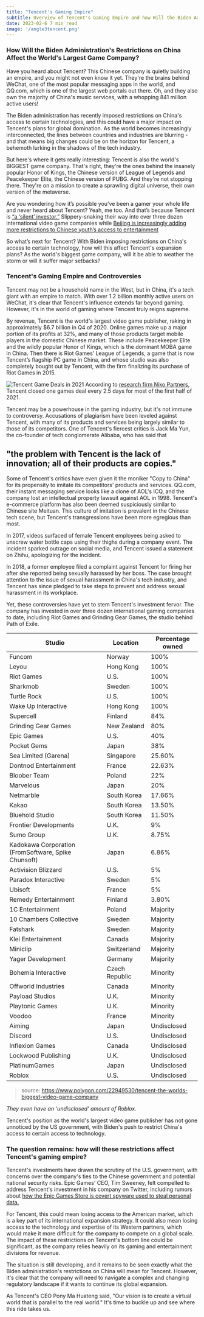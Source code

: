 ```yaml
---
title: "Tencent's Gaming Empire"
subtitle: Overview of Tencent's Gaming Empire and how Will the Biden Administration's Restrictions on China Affect the World's Largest Game Company
date: 2023-02-6 7 min read
image: '/angle3tencent.png'
---
```

### How Will the Biden Administration's Restrictions on China Affect the World's Largest Game Company? 

Have you heard about Tencent? This Chinese company is quietly building an empire, and you might not even know it yet. They're the brains behind WeChat, one of the most popular messaging apps in the world, and QQ.com, which is one of the largest web portals out there. Oh, and they also own the majority of China's music services, with a whopping 841 million active users!

The Biden administration has recently imposed restrictions on China's access to certain technologies, and this could have a major impact on Tencent's plans for global domination. As the world becomes increasingly interconnected, the lines between countries and industries are blurring - and that means big changes could be on the horizon for Tencent, a behemoth lurking in the shadows of the tech industry. 

But here's where it gets really interesting: Tencent is also the world's BIGGEST game company. That's right, they're the ones behind the insanely popular Honor of Kings, the Chinese version of League of Legends and Peacekeeper Elite, the Chinese version of PUBG. And they're not stopping there. They're on a mission to create a sprawling digital universe, their own version of the metaverse.

Are you wondering how it’s possible you’ve been a gamer your whole life and never heard about Tencent? Yeah, me too. And that’s because Tencent is [“a ‘silent’ investor.”](https://www.ft.com/content/422e3bd4-6c0c-493c-b888-883d331a89b9) Slippery-snaking their way into over three dozen international video game companies while [Beijing is increasingly adding more restrictions to Chinese youth’s access to entertainment](https://www.gamesindustry.biz/china-games-trade-body-calls-for-more-restrictions-on-minors-playing-video-games) 

So what’s next for Tencent? With Biden imposing restrictions on China's access to certain technology, how will this affect Tencent's expansion plans? As the world's biggest game company, will it be able to weather the storm or will it suffer major setbacks?

### Tencent's Gaming Empire and Controversies

Tencent may not be a household name in the West, but in China, it's a tech giant with an empire to match. With over 1.2 billion monthly active users on WeChat, it's clear that Tencent's influence extends far beyond gaming. However, it's in the world of gaming where Tencent truly reigns supreme.

By revenue, Tencent is the world's largest video game publisher, raking in approximately $6.7 billion in Q4 of 2020. Online games make up a major portion of its profits at 32%, and many of those products target mobile players in the domestic Chinese market. These include Peacekeeper Elite and the wildly popular Honor of Kings, which is the dominant MOBA game in China. Then there is Riot Games’ League of Legends, a game that is now Tencent’s flagship PC game in China, and whose studio was also completely bought out by Tencent, with the firm finalizing its purchase of Riot Games in 2015.

![Tencent Game Deals in 2021](https://nikopartners.com/wp-content/uploads/2021/05/Niko-Partners_Infographic_Tencent_.jpg)
According to [research firm Niko Partners](https://nikopartners.com/tencents-silent-pursuit-of-global-gaming-domination/), Tencent closed one games deal every 2.5 days for most of the first half of 2021.

Tencent may be a powerhouse in the gaming industry, but it's not immune to controversy. Accusations of plagiarism have been leveled against Tencent, with many of its products and services being largely similar to those of its competitors. One of Tencent's fiercest critics is Jack Ma Yun, the co-founder of tech conglomerate Alibaba, who has said that 

## "the problem with Tencent is the lack of innovation; all of their products are copies." 

Some of Tencent's critics have even given it the moniker "Copy to China" for its propensity to imitate its competitors' products and services. 
QQ.com, their instant messaging service looks like a clone of AOL's ICQ, and the company lost an intellectual property lawsuit against AOL in 1998. Tencent's e-commerce platform has also been deemed suspiciously similar to Chinese site Meituan. This culture of imitation is prevalent in the Chinese tech scene, but Tencent's transgressions have been more egregious than most. 

In 2017, videos surfaced of female Tencent employees being asked to unscrew water bottle caps using their thighs during a company event. The incident sparked outrage on social media, and Tencent issued a statement on Zhihu, apologizing for the incident.

In 2018, a former employee filed a complaint against Tencent for firing her after she reported being sexually harassed by her boss. The case brought attention to the issue of sexual harassment in China's tech industry, and Tencent has since pledged to take steps to prevent and address sexual harassment in its workplace.

Yet, these controversies have yet to stem Tencent's investment fervor. The company has invested in over three dozen international gaming companies to date, including Riot Games and Grinding Gear Games, the studio behind Path of Exile.

| Studio                              | Location            | Percentage owned |
|-------------------------------------|---------------------|------------------|
| Funcom                              | Norway              | 100%             |
| Leyou                               | Hong Kong           | 100%             |
| Riot Games                          | U.S.                | 100%             |
| Sharkmob                            | Sweden              | 100%             |
| Turtle Rock                         | U.S.                | 100%             |
| Wake Up Interactive                 | Hong Kong           | 100%             |
| Supercell                           | Finland             | 84%              |
| Grinding Gear Games                 | New Zealand         | 80%              |
| Epic Games                          | U.S.                | 40%              |
| Pocket Gems                         | Japan               | 38%              |
| Sea Limited (Garena)                | Singapore           | 25.60%           |
| Dontnod Entertainment               | France              | 22.63%           |
| Bloober Team                        | Poland              | 22%              |
| Marvelous                           | Japan               | 20%              |
| Netmarble                           | South Korea         | 17.66%           |
| Kakao                               | South Korea         | 13.50%           |
| Bluehold Studio                     | South Korea         | 11.50%           |
| Frontier Developments               | U.K.                | 9%                |
| Sumo Group                          | U.K.                | 8.75%            |
| Kadokawa Corporation (FromSoftware, Spike Chunsoft) | Japan | 6.86%  |
| Activision Blizzard                 | U.S.                | 5%                |
| Paradox Interactive                 | Sweden              | 5%                |
| Ubisoft                             | France              | 5%                |
| Remedy Entertainment                | Finland             | 3.80%            |
| 1C Entertainment                    | Poland              | Majority         |
| 10 Chambers Collective              | Sweden              | Majority         |
| Fatshark                            | Sweden              | Majority         |
| Klei Entertainment                  | Canada              | Majority         |
| Miniclip                            | Switzerland         | Majority         |
| Yager Development                   | Germany             | Majority         |
| Bohemia Interactive                 | Czech Republic      | Minority         |
| Offworld Industries                 | Canada              | Minority         |
| Payload Studios                     | U.K.                | Minority         |
| Playtonic Games                     | U.K.                | Minority         |
| Voodoo                              | France              | Minority         |
| Aiming                              | Japan               | Undisclosed      |
| Discord                             | U.S.                | Undisclosed      |
| Inflexion Games                     | Canada              | Undisclosed      |
| Lockwood Publishing                 | U.K.                | Undisclosed      |
| PlatinumGames                       | Japan               | Undisclosed      |
| Roblox                              | U.S.                | Undisclosed      |

> source: https://www.polygon.com/22949530/tencent-the-worlds-biggest-video-game-company

*They even have an 'undisclosed' amount of Roblox.*

Tencent's position as the world's largest video game publisher has not gone unnoticed by the US government, with Biden's push to restrict China's access to certain access to technology. 

### The question remains: how will these restrictions affect Tencent's gaming empire?

Tencent's investments have drawn the scrutiny of the U.S. government, with concerns over the company's ties to the Chinese government and potential national security risks. Epic Games' CEO, Tim Sweeney, felt compelled to address Tencent's investment in his company on Twitter, including rumors about [how the Epic Games Store is covert spyware used to steal personal data.](https://twitter.com/TimSweeneyEpic/status/1113963223517138949)

For Tencent, this could mean losing access to the American market, which is a key part of its international expansion strategy. It could also mean losing access to the technology and expertise of its Western partners, which would make it more difficult for the company to compete on a global scale. The impact of these restrictions on Tencent's bottom line could be significant, as the company relies heavily on its gaming and entertainment divisions for revenue.

The situation is still developing, and it remains to be seen exactly what the Biden administration's restrictions on China will mean for Tencent. However, it's clear that the company will need to navigate a complex and changing regulatory landscape if it wants to continue its global expansion.

As Tencent's CEO Pony Ma Huateng said, "Our vision is to create a virtual world that is parallel to the real world." It's time to buckle up and see where this ride takes us.
